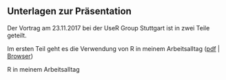 Unterlagen zur Präsentation
---------------------------

Der Vortrag am 23.11.2017 bei der UseR Group Stuttgart ist in zwei Teile
geteilt.

Im ersten Teil geht es die Verwendung von R in meinem Arbeitsalltag
([pdf](https://github.com/Japhilko/ps_2017_11_user_stuttgart/raw/master/ps_user_stuttgart_part1.pdf)
|
[Browser](https://github.com/Japhilko/ps_2017_11_user_stuttgart/blob/master/ps_user_stuttgart_part1.md))

R in meinem Arbeitsalltag
